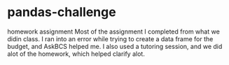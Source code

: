 # pandas-challenge
homework assignment
Most of the assignment I completed from what we didin class. 
I ran into an error while trying to create a data frame for the budget, and AskBCS helped me. 
I also used a tutoring session, and we did alot of the homework, which helped clarify alot.
